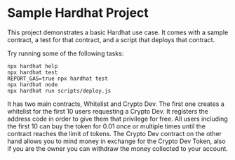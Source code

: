 # Sample Hardhat Project

This project demonstrates a basic Hardhat use case. It comes with a sample contract, a test for that contract, and a script that deploys that contract.

Try running some of the following tasks:

```shell
npx hardhat help
npx hardhat test
REPORT_GAS=true npx hardhat test
npx hardhat node
npx hardhat run scripts/deploy.js
```
It has two main contracts, Whitelist and Crypto Dev. The first one creates a whitelist for the first 10 users requesting a Crypto Dev. It registers the address code
in order to give them that privilege for free. All users including the first 10 can buy the token for 0.01 once or multiple times until the contract reaches the limit of tokens. The Crypto Dev contract on the other hand allows you to mind money in exchange for the Crypto Dev Token, also if you are the owner you can withdraw the money collected to your account.
